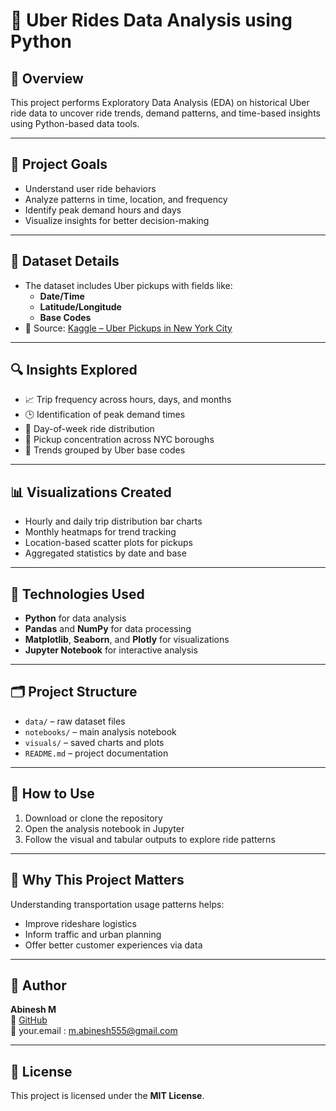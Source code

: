 # 🚕 **Uber Rides Data Analysis using Python**

## 📘 **Overview**
This project performs Exploratory Data Analysis (EDA) on historical Uber ride data to uncover ride trends, demand patterns, and time-based insights using Python-based data tools.

---

## 🎯 **Project Goals**
- Understand user ride behaviors
- Analyze patterns in time, location, and frequency
- Identify peak demand hours and days
- Visualize insights for better decision-making

---

## 📁 **Dataset Details**
- The dataset includes Uber pickups with fields like:
  - **Date/Time**
  - **Latitude/Longitude**
  - **Base Codes**
- 📍 Source: [Kaggle – Uber Pickups in New York City](https://www.kaggle.com/datasets/fivethirtyeight/uber-pickups-in-new-york-city)

---

## 🔍 **Insights Explored**
- 📈 Trip frequency across hours, days, and months
- 🕒 Identification of peak demand times
- 📅 Day-of-week ride distribution
- 🌇 Pickup concentration across NYC boroughs
- 📌 Trends grouped by Uber base codes

---

## 📊 **Visualizations Created**
- Hourly and daily trip distribution bar charts
- Monthly heatmaps for trend tracking
- Location-based scatter plots for pickups
- Aggregated statistics by date and base

---

## 🧰 **Technologies Used**
- **Python** for data analysis
- **Pandas** and **NumPy** for data processing
- **Matplotlib**, **Seaborn**, and **Plotly** for visualizations
- **Jupyter Notebook** for interactive analysis

---

## 🗂️ **Project Structure**
- `data/` – raw dataset files
- `notebooks/` – main analysis notebook
- `visuals/` – saved charts and plots
- `README.md` – project documentation

---

## 🚀 **How to Use**
1. Download or clone the repository
2. Open the analysis notebook in Jupyter
3. Follow the visual and tabular outputs to explore ride patterns

---

## 📌 **Why This Project Matters**
Understanding transportation usage patterns helps:
- Improve rideshare logistics
- Inform traffic and urban planning
- Offer better customer experiences via data

---

## 👤 **Author**
**Abinesh M**  
🔗 [GitHub](https://github.com/technicalabinesh)  
📧 your.email : m.abinesh555@gmail.com

---

## 📃 **License**
This project is licensed under the **MIT License**.
